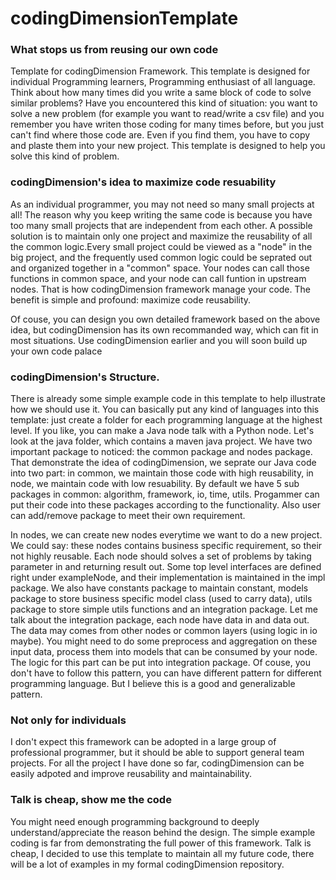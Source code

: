 # codingDimensionTemplate

### What stops us from reusing our own code
 Template for codingDimension Framework. This template is designed for individual Programming learners, Programming enthusiast of all language. Think about how many times did you write a same block of code to solve similar problems? Have you encountered this kind of situation: you want to solve a new problem (for example you want to read/write a csv file) and you remember you have writen those coding for many times before, but you just can't find where those code are. Even if you find them, you have to copy and plaste them into your new project. This template is designed to help you solve this kind of problem. 

### codingDimension's idea to maximize code resuability
As an individual programmer, you may not need so many small projects at all! The reason why you keep writing the same code is because you have too many small projects that are independent from each other. A possible solution is to maintain only one project and maximize the reusability of all the common logic.Every small project could be viewed as a "node" in the big project, and the frequently used common logic could be seprated out and organized together in a "common" space. Your nodes can call those functions in common space, and your node can call funtion in upstream nodes. That is how codingDimension framework manage your code. The benefit is simple and profound: maximize code reusability.

Of couse, you can design you own detailed framework based on the above idea, but codingDimension has its own recommanded way, which can fit in most situations. Use codingDimension earlier and you will soon build up your own code palace  

### codingDimension's Structure.

There is already some simple example code in this template to help illustrate how we should use it. You can basically put any kind of languages into this template: just create a folder for each programming language at the highest level. If you like, you can make a Java node talk with a Python node. Let's look at the java folder, which contains a maven java project. We have two important package to noticed: the common package and nodes package. That demonstrate the idea of codingDimension, we seprate our Java code into two part: in common, we maintain those code with high reusability, in node, we maintain code with low resuability. By default we have 5 sub packages in common: algorithm, framework, io, time, utils. Progammer can put their code into these packages according to the functionality. Also user can add/remove package to meet their own requirement.

 In nodes, we can create new nodes everytime we want to do a new project. We could say: these nodes contains business specific requirement, so their not highly reusable. Each node should solves a set of problems by taking parameter in and returning result out. Some top level interfaces are defined right under exampleNode, and their implementation is maintained in the impl package. We also have constants package to maintain constant, models package to store business specific model class (used to carry data), utils package to store simple utils functions and an integration package. Let me talk about the integration package, each node have data in and data out. The data may comes from other nodes or common layers (using logic in io maybe). You might need to do some preprocess and aggregation on these input data, process them into models that can be consumed by your node. The logic for this part can be put into integration package. Of couse, you don't have to follow this pattern, you can have different pattern for different programming language. But I believe this is a good and generalizable pattern.

### Not only for individuals

I don't expect this framework can be adopted in a large group of professional programmer, but it should be able to support general team projects. For all the project I have done so far, codingDimension can be easily adpoted and improve reusability and maintainability.


### Talk is cheap, show me the code

You might need enough programming background to deeply understand/appreciate the reason behind the design. The simple example coding is far from demonstrating the full power of this framework. Talk is cheap, I decided to use this template to maintain all my future code, there will be a lot of examples in my formal codingDimension repository.